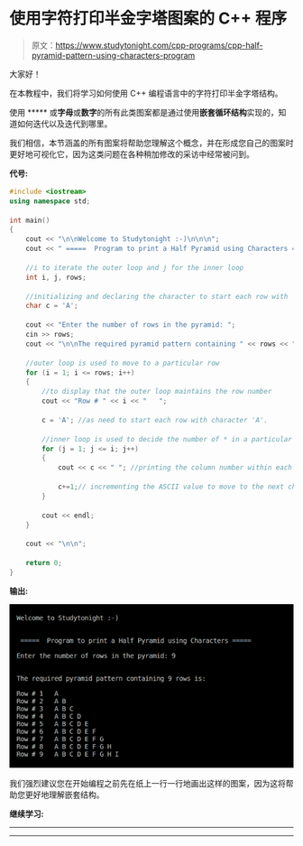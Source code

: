 # 使用字符打印半金字塔图案的 C++ 程序

> 原文：<https://www.studytonight.com/cpp-programs/cpp-half-pyramid-pattern-using-characters-program>

大家好！

在本教程中，我们将学习如何使用 C++ 编程语言中的字符打印半金字塔结构。

使用 ***** 或**字母**或**数字**的所有此类图案都是通过使用**嵌套循环结构**实现的，知道如何迭代以及迭代到哪里。

我们相信，本节涵盖的所有图案将帮助您理解这个概念，并在形成您自己的图案时更好地可视化它，因为这类问题在各种稍加修改的采访中经常被问到。

**代号:**

```cpp
#include <iostream>
using namespace std;

int main()
{
    cout << "\n\nWelcome to Studytonight :-)\n\n\n";
    cout << " =====  Program to print a Half Pyramid using Characters ===== \n\n";

    //i to iterate the outer loop and j for the inner loop
    int i, j, rows;

    //initializing and declaring the character to start each row with
    char c = 'A';

    cout << "Enter the number of rows in the pyramid: ";
    cin >> rows;
    cout << "\n\nThe required pyramid pattern containing " << rows << " rows is:\n\n";

    //outer loop is used to move to a particular row
    for (i = 1; i <= rows; i++)
    {
        //to display that the outer loop maintains the row number
        cout << "Row # " << i << "   ";

        c = 'A'; //as need to start each row with character 'A'.

        //inner loop is used to decide the number of * in a particular row
        for (j = 1; j <= i; j++)
        {
            cout << c << " "; //printing the column number within each row

            c+=1;// incrementing the ASCII value to move to the next character
        }

        cout << endl;
    }

    cout << "\n\n";

    return 0;
}
```

**输出:**

![C++ half pyramid using Alphabets](img/7b6834b396ac582091a6acbbb4999a9f.png)

我们强烈建议您在开始编程之前先在纸上一行一行地画出这样的图案，因为这将帮助您更好地理解嵌套结构。

**继续学习:**

* * *

* * *